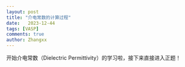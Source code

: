 ```yaml
---
layout: post
title: "介电常数的计算过程"
date:   2023-12-44
tags: [VASP]
comments: true
author: Zhangxx
---
```


开始介电常数（Dielectric Permittivity）的学习啦，接下来直接进入正题！

<!-- more -->

